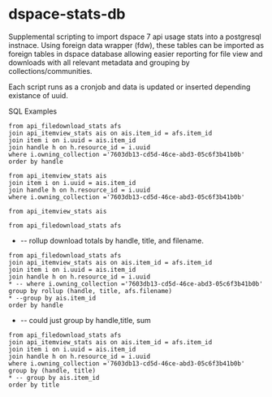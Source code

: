 # dspace-stats-db 

Supplemental scripting to import dspace 7 api usage stats into a postgresql instnace. Using foreign data wrapper (fdw), these tables can be imported as foreign tables in dspace database allowing easier reporting for file view and downloads with all relevant metadata and grouping by collections/communities. 

Each script runs as a cronjob and data is updated or inserted depending existance of uuid. 

SQL Examples

```select handle,uuid, "views", downloads, title, filename, i.owning_collection
from api_filedownload_stats afs 
join api_itemview_stats ais on ais.item_id = afs.item_id 
join item i on i.uuid = ais.item_id 
join handle h on h.resource_id = i.uuid
where i.owning_collection ='7603db13-cd5d-46ce-abd3-05c6f3b41b0b'
order by handle 
```
```select sum("views")
from api_itemview_stats ais 
join item i on i.uuid = ais.item_id 
join handle h on h.resource_id = i.uuid
where i.owning_collection ='7603db13-cd5d-46ce-abd3-05c6f3b41b0b'
```
```select sum("views")
from api_itemview_stats ais 
```
```select sum("downloads")
from api_filedownload_stats afs 
```
* -- rollup download totals by handle, title, and filename. 
```select handle, title, afs.filename,sum(downloads) as downloads
from api_filedownload_stats afs 
join api_itemview_stats ais on ais.item_id = afs.item_id 
join item i on i.uuid = ais.item_id 
join handle h on h.resource_id = i.uuid
* -- where i.owning_collection ='7603db13-cd5d-46ce-abd3-05c6f3b41b0b'
group by rollup (handle, title, afs.filename)
* --group by ais.item_id
order by handle
```
* -- could just group by handle,title, sum 
```select handle, title, sum("views") as views, sum(downloads) as downloads
from api_filedownload_stats afs 
join api_itemview_stats ais on ais.item_id = afs.item_id 
join item i on i.uuid = ais.item_id 
join handle h on h.resource_id = i.uuid
where i.owning_collection ='7603db13-cd5d-46ce-abd3-05c6f3b41b0b'
group by (handle, title)
* -- group by ais.item_id
order by title
```
